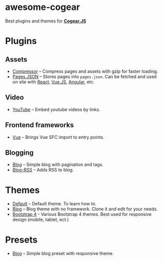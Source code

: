 # awesome-cogear

Best plugins and themes for [**Cogear.JS**](https://cogearjs.org)

# Plugins

## Assets

* [Compressor](https://github.com/codemotion/cogear-plugin-compressor) – Compress pages and assets with gzip for faster loading. 
* [Pages JSON](https://github.com/codemotion/cogear-plugin-pages-json) – Stores pages into `pages.json`. Can be fetched and used on site with [React](https://reactjs.org), [Vue.JS](https://vuejs.org), [Angular](https://angular.io), etc.

## Video

* [YouTube](https://github.com/codemotion/cogear-plugin-youtube) – Embed youtube videos by links.

## Frontend frameworks
* [Vue](https://github.com/codemotion/cogear-plugin-vue) – Brings Vue SFC import to entry points.

## Blogging

* [Blog](https://github.com/codemotion/cogear-plugin-blog) – Simple blog with pagination and tags.
* [Blog-RSS](https://github.com/codemotion/cogear-plugin-blog-rss) – Adds RSS to blog.

# Themes

* [Default](https://github.com/codemotion/cogear-theme-default) – Default theme. To learn how to.
* [Blog](https://github.com/codemotion/cogear-theme-blog) – Blog theme with no framework. Clone it and edit for your needs.
* [Bootstrap 4](https://github.com/codemotion/awesome-cogear) - Various Bootstrap 4 themes. Best used for responsive design (mobile, tablet, ect.)

# Presets

* [Blog](https://github.com/codemotion/cogear-preset-blog) – Simple blog preset with responsive theme.
